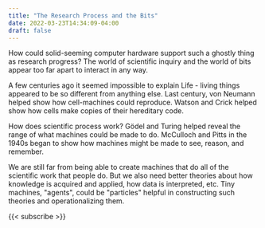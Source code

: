 ```yaml
---
title: "The Research Process and the Bits"
date: 2022-03-23T14:34:09-04:00
draft: false
---
```


How could solid-seeming computer hardware support such a ghostly thing as research progress? The
world of scientific inquiry and the world of bits appear too far apart to interact in any way.

A few centuries ago it seemed impossible to explain Life - living things appeared to be so different
from anything else. Last century, von Neumann helped show how cell-machines could reproduce. Watson
and Crick helped show how cells make copies of their hereditary code.

How does scientific process work? Gödel and Turing helped reveal the range of what machines could be
made to do. McCulloch and Pitts in the 1940s began to show how machines might be made to see,
reason, and remember.

We are still far from being able to create machines that do all of the scientific work that people
do. But we also need better theories about how knowledge is acquired and applied, how data is
interpreted, etc. Tiny machines, "agents", could be "particles" helpful in constructing such
theories and operationalizing them.

{{< subscribe >}}
